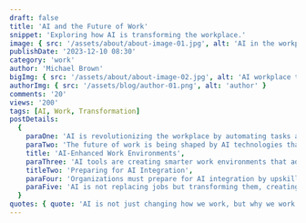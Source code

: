 ```yaml
---
draft: false
title: 'AI and the Future of Work'
snippet: 'Exploring how AI is transforming the workplace.'
image: { src: '/assets/about/about-image-01.jpg', alt: 'AI in the workplace' }
publishDate: '2023-12-10 08:30'
category: 'work'
author: 'Michael Brown'
bigImg: { src: '/assets/about/about-image-02.jpg', alt: 'AI workplace transformation' }
authorImg: { src: '/assets/blog/author-01.png', alt: 'author' }
comments: '20'
views: '200'
tags: [AI, Work, Transformation]
postDetails:
  {
    paraOne: 'AI is revolutionizing the workplace by automating tasks and providing insights that drive productivity.',
    paraTwo: 'The future of work is being shaped by AI technologies that enhance collaboration and innovation.',
    title: 'AI-Enhanced Work Environments',
    paraThree: 'AI tools are creating smarter work environments that adapt to the needs of employees and businesses.',
    titleTwo: 'Preparing for AI Integration',
    paraFour: 'Organizations must prepare for AI integration by upskilling employees and fostering a culture of innovation.',
    paraFive: 'AI is not replacing jobs but transforming them, creating new opportunities for growth.',
  }
quotes: { quote: 'AI is not just changing how we work, but why we work.', author: 'Sarah Lee' }
---
```

